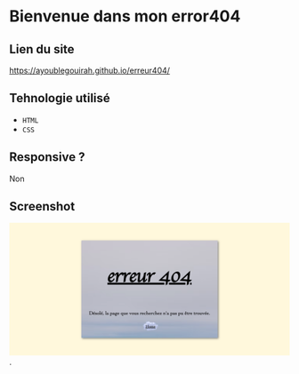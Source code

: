 # Bienvenue dans mon error404


## Lien du site

https://ayoublegouirah.github.io/erreur404/

## Tehnologie utilisé 

- `HTML` 
- `CSS` 

## Responsive ?

Non

## Screenshot 

![Texte alternatif](./img/Document.png "Titre de l'image"). 

     

